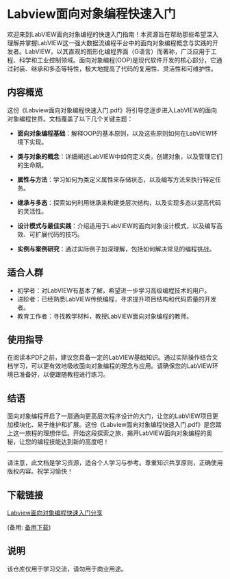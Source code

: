 # Labview面向对象编程快速入门

欢迎来到LabVIEW面向对象编程的快速入门指南！本资源旨在帮助那些希望深入理解并掌握LabVIEW这一强大数据流编程平台中的面向对象编程概念与实践的开发者。LabVIEW，以其直观的图形化编程界面（G语言）而著称，广泛应用于工程、科学和工业控制领域。面向对象编程(OOP)是现代软件开发的核心部分，它通过封装、继承和多态等特性，极大地提高了代码的复用性、灵活性和可维护性。

## 内容概览

这份《Labview面向对象编程快速入门.pdf》将引导您逐步进入LabVIEW的面向对象编程世界。文档覆盖了以下几个关键主题：

- **面向对象编程基础**：解释OOP的基本原则，以及这些原则如何在LabVIEW环境下实现。
  
- **类与对象的概念**：详细阐述LabVIEW中如何定义类，创建对象，以及管理它们的生命期。
  
- **属性与方法**：学习如何为类定义属性来存储状态，以及编写方法来执行特定任务。
  
- **继承与多态**：探索如何利用继承来构建类层次结构，以及实现多态以提高代码的灵活性。
  
- **设计模式与最佳实践**：介绍适用于LabVIEW的面向对象设计模式，以及编写高效、可扩展代码的技巧。
  
- **实例与案例研究**：通过实际例子加深理解，包括如何解决常见的编程挑战。

## 适合人群

- 初学者：对LabVIEW有基本了解，希望进一步学习高级编程技术的用户。
- 进阶者：已经熟悉LabVIEW传统编程，寻求提升项目结构和代码质量的开发者。
- 教育工作者：寻找教学材料，教授LabVIEW面向对象编程的教师。

## 使用指导

在阅读本PDF之前，建议您具备一定的LabVIEW基础知识。通过实际操作结合文档学习，可以更有效地吸收面向对象编程的理念与应用。请确保您的LabVIEW环境已准备好，以便跟随教程进行练习。

## 结语

面向对象编程开启了一扇通向更高层次程序设计的大门，让您的LabVIEW项目更加模块化、易于维护和扩展。这份《Labview面向对象编程快速入门.pdf》是您踏上这一旅程的理想伴侣。开始这段探索之旅，揭开LabVIEW面向对象编程的奥秘，让您的编程技能达到新的高度吧！

---

请注意，此文档是学习资源，适合个人学习与参考。尊重知识共享原则，正确使用版权内容。祝学习愉快！

## 下载链接
[Labview面向对象编程快速入门分享](https://pan.quark.cn/s/e969b86dd163) 

(备用: [备用下载](https://pan.baidu.com/s/1WvUHXIIN6HQ0aWl27jWi-Q?pwd=1234))

## 说明

该仓库仅用于学习交流，请勿用于商业用途。
